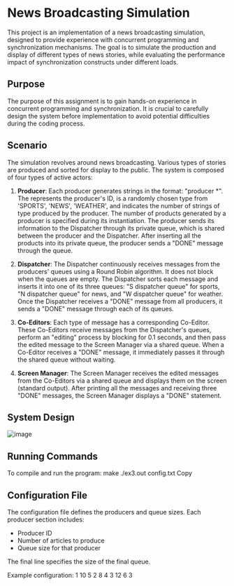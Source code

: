 # News Broadcasting Simulation

This project is an implementation of a news broadcasting simulation, designed to provide experience with concurrent programming and synchronization mechanisms. The goal is to simulate the production and display of different types of news stories, while evaluating the performance impact of synchronization constructs under different loads.

## Purpose

The purpose of this assignment is to gain hands-on experience in concurrent programming and synchronization. It is crucial to carefully design the system before implementation to avoid potential difficulties during the coding process.

## Scenario

The simulation revolves around news broadcasting. Various types of stories are produced and sorted for display to the public. The system is composed of four types of active actors:

1. **Producer**: Each producer generates strings in the format: "producer *". The represents the producer's ID, is a randomly chosen type from 'SPORTS', 'NEWS', 'WEATHER', and indicates the number of strings of type produced by the producer. The number of products generated by a producer is specified during its instantiation. The producer sends its information to the Dispatcher through its private queue, which is shared between the producer and the Dispatcher. After inserting all the products into its private queue, the producer sends a "DONE" message through the queue.

2. **Dispatcher**: The Dispatcher continuously receives messages from the producers' queues using a Round Robin algorithm. It does not block when the queues are empty. The Dispatcher sorts each message and inserts it into one of its three queues: "S dispatcher queue" for sports, "N dispatcher queue" for news, and "W dispatcher queue" for weather. Once the Dispatcher receives a "DONE" message from all producers, it sends a "DONE" message through each of its queues.

3. **Co-Editors**: Each type of message has a corresponding Co-Editor. These Co-Editors receive messages from the Dispatcher's queues, perform an "editing" process by blocking for 0.1 seconds, and then pass the edited message to the Screen Manager via a shared queue. When a Co-Editor receives a "DONE" message, it immediately passes it through the shared queue without waiting.

4. **Screen Manager**: The Screen Manager receives the edited messages from the Co-Editors via a shared queue and displays them on the screen (standard output). After printing all the messages and receiving three "DONE" messages, the Screen Manager displays a "DONE" statement.

## System Design

![image](https://github.com/roini7/Producer-Consumer/assets/60584742/3b7d4e50-5d76-44e7-8d9f-f2715891339e)


## Running Commands

To compile and run the program:
make
./ex3.out config.txt
Copy
## Configuration File

The configuration file defines the producers and queue sizes. Each producer section includes:
- Producer ID
- Number of articles to produce
- Queue size for that producer

The final line specifies the size of the final queue.

Example configuration:
1
10
5
2
8
4
3
12
6
3
